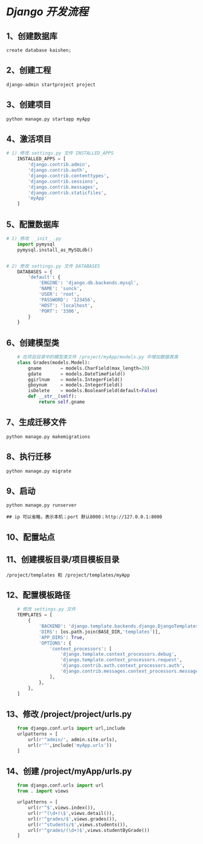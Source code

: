 # ***Django 开发流程***

## 1、创建数据库

```
create database kaishen;
```

## 2、创建工程

```
django-admin startproject project
```

## 3、创建项目

```
python manage.py startapp myApp
```

## 4、激活项目

```python
# 1) 修改 settings.py 文件 INSTALLED_APPS
    INSTALLED_APPS = [
        'django.contrib.admin',
        'django.contrib.auth',
        'django.contrib.contenttypes',
        'django.contrib.sessions',
        'django.contrib.messages',
        'django.contrib.staticfiles',
        'myApp'
    ]
```

## 5、配置数据库

```python
# 1) 修改 __init__.py
    import pymysql
    pymysql.install_as_MySQLdb()


# 2) 修改 settings.py 文件 DATABASES
    DATABASES = {
        'default': {
            'ENGINE': 'django.db.backends.mysql',
            'NAME': 'sunck',
            'USER': 'root',
            'PASSWORD': '123456',
            'HOST': 'localhost',
            'PORT': '3306',
        }
    }
```

## 6、创建模型类 

```python
	# 在项目目录中的模型类文件 /project/myApp/models.py 中增加数据表类
    class Grades(models.Model):
        gname       = models.CharField(max_length=20)
        gdate       = models.DateTimeField()
        ggirlnum    = models.IntegerField()
        gboynum     = models.IntegerField()
        isDelete    = models.BooleanField(default=False)
        def __str__(self):
            return self.gname
```

## 7、生成迁移文件

    python manage.py makemigrations

## 8、执行迁移

    python manage.py migrate

## 9、启动

    python manage.py runserver
    
    ## ip 可以省略，表示本机；port 默认8000；http://127.0.0.1:8000

## 10、配置站点

## 11、创建模板目录/项目模板目录

    /project/templates 和 /project/templates/myApp

## 12、配置模板路径

```python
	# 修改 settings.py 文件
    TEMPLATES = [
        {
            'BACKEND': 'django.template.backends.django.DjangoTemplates',
            'DIRS': [os.path.join(BASE_DIR,'templates')],
            'APP_DIRS': True,
            'OPTIONS': {
                'context_processors': [
                    'django.template.context_processors.debug',
                    'django.template.context_processors.request',
                    'django.contrib.auth.context_processors.auth',
                    'django.contrib.messages.context_processors.messages',
                ],
            },
        },
    ]
```

## 13、修改 /project/project/urls.py   

```python
    from django.conf.urls import url,include
    urlpatterns = [
        url(r'^admin/', admin.site.urls),
        url(r'^',include('myApp.urls'))
    ]
```

## 14、创建  /project/myApp/urls.py

```python
    from django.conf.urls import url
    from . import views

    urlpatterns = [
        url(r'^$',views.index()),
        url(r'^(\d+)\$',views.detail()),
        url(r'^grades/$',views.grades()),
        url(r'^students/$',views.students()),
        url(r'^grades/(\d+)$',views.studentByGrade())
    ]
```